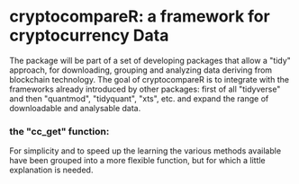 # cryptocompareR: a framework for cryptocurrency Data 

The package will be part of a set of developing packages that allow a "tidy" approach, for downloading, grouping and analyzing data deriving from blockchain technology.
The goal of cryptocompareR is to integrate with the frameworks already introduced by other packages: first of all "tidyverse" and then "quantmod", "tidyquant", "xts", etc. and expand the range of downloadable and analysable data.


### the "cc_get" function:

For simplicity and to speed up the learning the various methods available have been grouped into a more flexible function, but for which a little explanation is needed.









